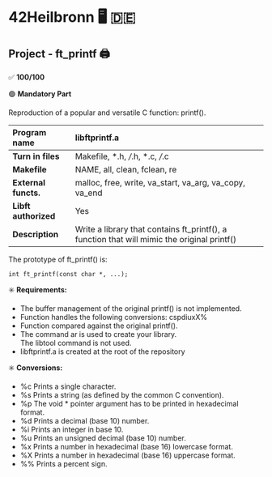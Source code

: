 # 42Heilbronn :desktop_computer: :de:

## Project - ft_printf :printer:

:white_check_mark: **100/100**

:green_circle: **Mandatory Part**

Reproduction of a popular and versatile C function: printf(). 

**Program name**| libftprintf.a
:---|:---
**Turn in files**| Makefile, *.h, */*.h, *.c, */*.c
**Makefile**| NAME, all, clean, fclean, re
**External functs.**| malloc, free, write, va_start, va_arg, va_copy, va_end
**Libft authorized**| Yes
**Description**| Write a library that contains ft_printf(), a function that will mimic the original printf()


The prototype of ft_printf() is:
```
int ft_printf(const char *, ...);
```

:eight_spoked_asterisk: **Requirements:**
- The buffer management of the original printf() is not implemented.
- Function handles the following conversions: cspdiuxX%
- Function compared against the original printf().
- The command ar is used to create your library.\
The libtool command is not used.
- libftprintf.a is created at the root of the repository

:eight_spoked_asterisk: **Conversions:**
- %c Prints a single character.
- %s Prints a string (as defined by the common C convention).
- %p The void * pointer argument has to be printed in hexadecimal format.
- %d Prints a decimal (base 10) number.
- %i Prints an integer in base 10.
- %u Prints an unsigned decimal (base 10) number.
- %x Prints a number in hexadecimal (base 16) lowercase format.
- %X Prints a number in hexadecimal (base 16) uppercase format.
- %% Prints a percent sign.
